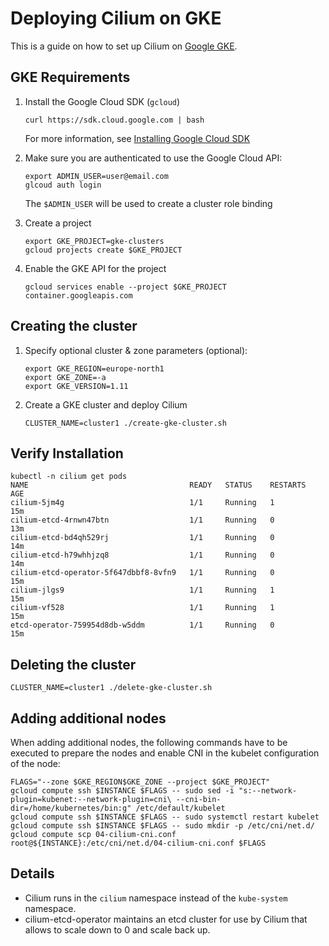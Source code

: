 # Deploying Cilium on GKE

This is a guide on how to set up Cilium on [Google GKE](https://cloud.google.com/kubernetes-engine/).

## GKE Requirements

1. Install the Google Cloud SDK (`gcloud`)

   ```
   curl https://sdk.cloud.google.com | bash
   ```

   For more information, see [Installing Google Cloud SDK](https://cloud.google.com/sdk/install)

2. Make sure you are authenticated to use the Google Cloud API:

   ```
   export ADMIN_USER=user@email.com
   glcoud auth login
   ```

   The `$ADMIN_USER` will be used to create a cluster role binding

3. Create a project

   ```
   export GKE_PROJECT=gke-clusters
   gcloud projects create $GKE_PROJECT
   ```

4. Enable the GKE API for the project

   ```
   gcloud services enable --project $GKE_PROJECT container.googleapis.com
   ```

## Creating the cluster

1. Specify optional cluster & zone parameters (optional):

   ```
   export GKE_REGION=europe-north1
   export GKE_ZONE=-a
   export GKE_VERSION=1.11
   ```

2. Create a GKE cluster and deploy Cilium

   ```
   CLUSTER_NAME=cluster1 ./create-gke-cluster.sh
   ```

## Verify Installation

```
kubectl -n cilium get pods
NAME                                    READY   STATUS    RESTARTS   AGE
cilium-5jm4g                            1/1     Running   1          15m
cilium-etcd-4rnwn47btn                  1/1     Running   0          13m
cilium-etcd-bd4qh529rj                  1/1     Running   0          14m
cilium-etcd-h79whhjzq8                  1/1     Running   0          14m
cilium-etcd-operator-5f647dbbf8-8vfn9   1/1     Running   0          15m
cilium-jlgs9                            1/1     Running   1          15m
cilium-vf528                            1/1     Running   1          15m
etcd-operator-759954d8db-w5ddm          1/1     Running   0          15m
```

## Deleting the cluster

```
CLUSTER_NAME=cluster1 ./delete-gke-cluster.sh
```

## Adding additional nodes

When adding additional nodes, the following commands have to be executed to
prepare the nodes and enable CNI in the kubelet configuration of the node:

```
FLAGS="--zone $GKE_REGION$GKE_ZONE --project $GKE_PROJECT"
gcloud compute ssh $INSTANCE $FLAGS -- sudo sed -i "s:--network-plugin=kubenet:--network-plugin=cni\ --cni-bin-dir=/home/kubernetes/bin:g" /etc/default/kubelet
gcloud compute ssh $INSTANCE $FLAGS -- sudo systemctl restart kubelet
gcloud compute ssh $INSTANCE $FLAGS -- sudo mkdir -p /etc/cni/net.d/
gcloud compute scp 04-cilium-cni.conf root@${INSTANCE}:/etc/cni/net.d/04-cilium-cni.conf $FLAGS
```

## Details

* Cilium runs in the `cilium` namespace instead of the `kube-system` namespace.
* cilium-etcd-operator maintains an etcd cluster for use by Cilium that allows
  to scale down to 0 and scale back up.
